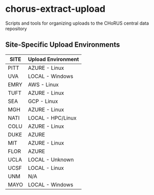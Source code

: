 # chorus-extract-upload
Scripts and tools for organizing uploads to the CHoRUS central data repository

## Site-Specific Upload Environments

| SITE | Upload Environment |
| ---- | ------------------ |
| PITT | AZURE - Linux      |
| UVA  | LOCAL - Windows    | 
| EMRY | AWS - Linux        |
| TUFT | AZURE - Linux      |
| SEA  | GCP - Linux        |
| MGH  | AZURE - Linux      |
| NATI | LOCAL - HPC/Linux  |
| COLU | AZURE - Linux      |
| DUKE | AZURE              |
| MIT  | AZURE - Linux      | 
| FLOR | AZURE              |
| UCLA | LOCAL - Unknown    |
| UCSF | LOCAL - Linux      |
| UNM  | N/A                |
| MAYO | LOCAL - Windows    |
